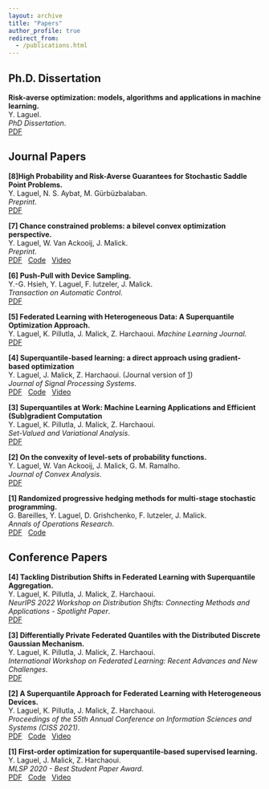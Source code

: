 ```yaml
---
layout: archive
title: "Papers"
author_profile: true
redirect_from:
  - /publications.html
---
```


## Ph.D. Dissertation
**Risk-averse optimization: models, algorithms and applications in machine learning.**  
Y. Laguel.  
*PhD Dissertation*.  
[PDF](/files/phd_thesis.pdf)  

## Journal Papers
**[8]High Probability and Risk-Averse Guarantees for Stochastic Saddle Point Problems.**  
Y. Laguel, N. S. Aybat, M. Gürbüzbalaban.  
*Preprint*.  
[PDF](https://arxiv.org/pdf/2304.00444.pdf)  

**[7] Chance constrained problems: a bilevel convex optimization perspective.**  
Y. Laguel, W. Van Ackooij, J. Malick.  
*Preprint*.  
[PDF](https://yassine-laguel.github.io/files/taco-paper.pdf) &nbsp;
[Code](https://github.com/yassine-laguel/taco) &nbsp;
[Video](https://www.youtube.com/watch?v=KB3sV-trEy4&list)  

**[6] Push-Pull with Device Sampling.**  
Y.-G. Hsieh, Y. Laguel, F. Iutzeler, J. Malick.  
*Transaction on Automatic Control*.  
[PDF](/files/ppds-paper.pdf)  

**[5] Federated Learning with Heterogeneous Data: A Superquantile Optimization Approach.**  
Y. Laguel, K. Pillutla, J. Malick, Z. Harchaoui.
*Machine Learning Journal*.  
[PDF](https://arxiv.org/pdf/2112.09429.pdf)  

**[4] Superquantile-based learning: a direct approach using gradient-based optimization**  
Y. Laguel, J. Malick, Z. Harchaoui. (Journal version of [1](https://arxiv.org/abs/2009.14575))  
*Journal of Signal Processing Systems*.  
[PDF](/files/2021_jsps.pdf) &nbsp;
[Code](https://github.com/yassine-laguel/spqr) &nbsp;
[Video](https://www.youtube.com/watch?v=JRWvWxOxRiQ)

**[3] Superquantiles at Work: Machine Learning Applications and Efficient (Sub)gradient Computation**  
Y. Laguel, K. Pillutla, J. Malick, Z. Harchaoui.  
*Set-Valued and Variational Analysis*.  
[PDF](/files/svaa-paper.pdf)  

**[2] On the convexity of level-sets of probability functions.**  
Y. Laguel, W. Van Ackooij, J. Malick, G. M. Ramalho.  
*Journal of Convex Analysis*.  
[PDF](/files/transconcavity-paper.pdf)  

**[1] Randomized progressive hedging methods for multi-stage stochastic programming.**  
G. Bareilles, Y. Laguel, D. Grishchenko, F. Iutzeler, J. Malick.  
*Annals of Operations Research*.  
[PDF](https://hal.archives-ouvertes.fr/hal-02946615/document) &nbsp;
[Code](https://github.com/yassine-laguel/RandomizedProgressiveHedging.jl)

## Conference Papers

**[4] Tackling Distribution Shifts in Federated Learning with Superquantile Aggregation.**  
Y. Laguel, K. Pillutla, J. Malick, Z. Harchaoui.  
*NeurIPS 2022 Workshop on Distribution Shifts: Connecting Methods and Applications - Spotlight Paper*.  
[PDF](/files/sfl_neurips_2022.pdf)

**[3] Differentially Private Federated Quantiles with the Distributed Discrete Gaussian Mechanism.**  
Y. Laguel, K. Pillutla, J. Malick, Z. Harchaoui.  
*International Workshop on Federated Learning: Recent Advances and New Challenges*.  
[PDF](/files/dp_neurips_2022.pdf)

**[2] A Superquantile Approach for Federated Learning with Heterogeneous Devices.**  
Y. Laguel, K. Pillutla, J. Malick, Z. Harchaoui.  
*Proceedings of the 55th Annual Conference on Information Sciences and Systems (CISS 2021)*.  
[PDF](https://arxiv.org/pdf/2002.11223.pdf) &nbsp;
[Code](https://github.com/krishnap25/simplicial-fl) &nbsp;
[Video](https://www.youtube.com/watch?v=W-oNzU04Y8I)

**[1] First-order optimization for superquantile-based supervised learning.**  
Y. Laguel, J. Malick, Z. Harchaoui.  
*MLSP 2020 - Best Student Paper Award*.  
[PDF](https://arxiv.org/abs/2009.14575) &nbsp;
[Code](https://github.com/yassine-laguel/spqr) &nbsp;
[Video](https://www.youtube.com/watch?v=JRWvWxOxRiQ)  

<!--
{% if author.googlescholar %}
  You can also find my articles on <u><a href="{{author.googlescholar}}">my Google Scholar profile</a>.</u>
{% endif %}

{% include base_path %}

{% for post in site.publications reversed %}
  {% include archive-single.html %}
{% endfor %} -->
